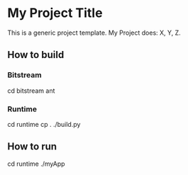 # My Project Title

This is a generic project template. My Project does: X, Y, Z.


## How to build


### Bitstream
cd bitstream
ant


### Runtime
cd runtime
cp <maxfile> .
./build.py


## How to run

cd runtime
./myApp


